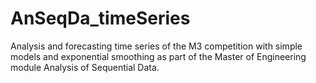 # AnSeqDa_timeSeries
Analysis and forecasting time series of the M3 competition with simple models and exponential smoothing as part of the Master of Engineering module Analysis of Sequential Data.
